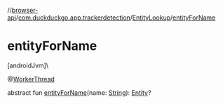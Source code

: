 //[browser-api](../../../index.md)/[com.duckduckgo.app.trackerdetection](../index.md)/[EntityLookup](index.md)/[entityForName](entity-for-name.md)

# entityForName

[androidJvm]\

@[WorkerThread](https://developer.android.com/reference/kotlin/androidx/annotation/WorkerThread.html)

abstract fun [entityForName](entity-for-name.md)(name: [String](https://kotlinlang.org/api/latest/jvm/stdlib/kotlin/-string/index.html)): [Entity](../../com.duckduckgo.app.trackerdetection.model/-entity/index.md)?
